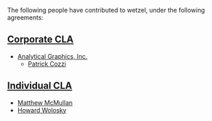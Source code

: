 The following people have contributed to wetzel, under the following agreements:

## [Corporate CLA](https://github.com/AnalyticalGraphicsInc/cesium/blob/master/Documentation/Contributors/CLAs/corporate-cla-agi-v1.0.txt)

* [Analytical Graphics, Inc.](http://www.agi.com/)
   * [Patrick Cozzi](https://github.com/pjcozzi)

## [Individual CLA](https://github.com/AnalyticalGraphicsInc/cesium/blob/master/Documentation/Contributors/CLAs/individual-cla-agi-v1.0.txt)
   * [Matthew McMullan](https://github.com/MattMcMullan)
   * [Howard Wolosky](https://github.com/HowardWolosky)
